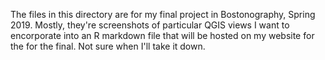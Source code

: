 The files in this directory are for my final project in Bostonography, Spring 2019. 
Mostly, they're screenshots of particular QGIS views I want to encorporate into an R markdown file
that will be hosted on my website for the for the final. Not sure when I'll take it down.

